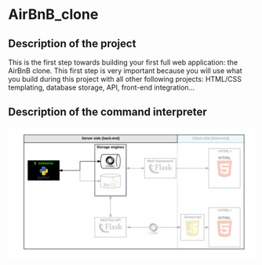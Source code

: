 # AirBnB_clone

## Description of the project

This is the first step towards building your first full web application: the AirBnB clone. This first step is very important because you will use what you build during this project with all other following projects: HTML/CSS templating, database storage, API, front-end integration…


## Description of the command interpreter

![alt text](https://github.com/aefayoub/AirBnB_clone/blob/master/815046647d23428a14ca.png)
